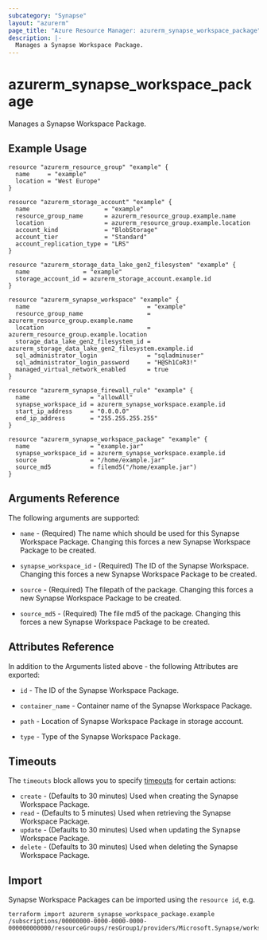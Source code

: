 ```yaml
---
subcategory: "Synapse"
layout: "azurerm"
page_title: "Azure Resource Manager: azurerm_synapse_workspace_package"
description: |-
  Manages a Synapse Workspace Package.
---
```


# azurerm_synapse_workspace_package

Manages a Synapse Workspace Package.

## Example Usage

```hcl
resource "azurerm_resource_group" "example" {
  name     = "example"
  location = "West Europe"
}

resource "azurerm_storage_account" "example" {
  name                     = "example"
  resource_group_name      = azurerm_resource_group.example.name
  location                 = azurerm_resource_group.example.location
  account_kind             = "BlobStorage"
  account_tier             = "Standard"
  account_replication_type = "LRS"
}

resource "azurerm_storage_data_lake_gen2_filesystem" "example" {
  name               = "example"
  storage_account_id = azurerm_storage_account.example.id
}

resource "azurerm_synapse_workspace" "example" {
  name                                 = "example"
  resource_group_name                  = azurerm_resource_group.example.name
  location                             = azurerm_resource_group.example.location
  storage_data_lake_gen2_filesystem_id = azurerm_storage_data_lake_gen2_filesystem.example.id
  sql_administrator_login              = "sqladminuser"
  sql_administrator_login_password     = "H@Sh1CoR3!"
  managed_virtual_network_enabled      = true
}

resource "azurerm_synapse_firewall_rule" "example" {
  name                 = "allowAll"
  synapse_workspace_id = azurerm_synapse_workspace.example.id
  start_ip_address     = "0.0.0.0"
  end_ip_address       = "255.255.255.255"
}

resource "azurerm_synapse_workspace_package" "example" {
  name                 = "example.jar"
  synapse_workspace_id = azurerm_synapse_workspace.example.id
  source               = "/home/example.jar"
  source_md5           = filemd5("/home/example.jar")
}
```

## Arguments Reference

The following arguments are supported:

* `name` - (Required) The name which should be used for this Synapse Workspace Package. Changing this forces a new Synapse Workspace Package to be created.

* `synapse_workspace_id` - (Required) The ID of the Synapse Workspace. Changing this forces a new Synapse Workspace Package to be created.
  
* `source` - (Required) The filepath of the package. Changing this forces a new Synapse Workspace Package to be created.

* `source_md5` - (Required) The file md5 of the package. Changing this forces a new Synapse Workspace Package to be created.

## Attributes Reference

In addition to the Arguments listed above - the following Attributes are exported: 

* `id` - The ID of the Synapse Workspace Package.

* `container_name` - Container name of the Synapse Workspace Package.

* `path` - Location of Synapse Workspace Package in storage account.

* `type` - Type of the Synapse Workspace Package.

## Timeouts

The `timeouts` block allows you to specify [timeouts](https://www.terraform.io/docs/configuration/resources.html#timeouts) for certain actions:

* `create` - (Defaults to 30 minutes) Used when creating the Synapse Workspace Package.
* `read` - (Defaults to 5 minutes) Used when retrieving the Synapse Workspace Package.
* `update` - (Defaults to 30 minutes) Used when updating the Synapse Workspace Package.
* `delete` - (Defaults to 30 minutes) Used when deleting the Synapse Workspace Package.

## Import

Synapse Workspace Packages can be imported using the `resource id`, e.g.

```shell
terraform import azurerm_synapse_workspace_package.example /subscriptions/00000000-0000-0000-0000-000000000000/resourceGroups/resGroup1/providers/Microsoft.Synapse/workspaces/workspace1/libraries/library1
```
